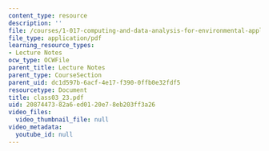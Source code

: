 ```yaml
---
content_type: resource
description: ''
file: /courses/1-017-computing-and-data-analysis-for-environmental-applications-fall-2003/2087447382a6ed0120e78eb203ff3a26_class03_23.pdf
file_type: application/pdf
learning_resource_types:
- Lecture Notes
ocw_type: OCWFile
parent_title: Lecture Notes
parent_type: CourseSection
parent_uid: dc1d597b-6acf-4e17-f390-0ffb0e32fdf5
resourcetype: Document
title: class03_23.pdf
uid: 20874473-82a6-ed01-20e7-8eb203ff3a26
video_files:
  video_thumbnail_file: null
video_metadata:
  youtube_id: null
---
```

